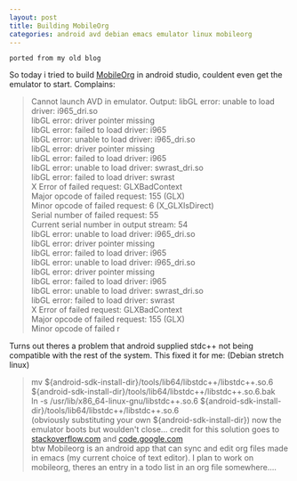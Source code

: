 ```yaml
---
layout: post
title: Building MobileOrg
categories: android avd debian emacs emulator linux mobileorg
---
```


    ported from my old blog

So today i tried to build [MobileOrg](https://github.com/matburt/mobileorg-android) in android studio, couldent even get the emulator to start. Complains:
> Cannot launch AVD in emulator.
Output:
libGL error: unable to load driver: i965_dri.so  
libGL error: driver pointer missing  
libGL error: failed to load driver: i965  
libGL error: unable to load driver: i965_dri.so  
libGL error: driver pointer missing  
libGL error: failed to load driver: i965  
libGL error: unable to load driver: swrast_dri.so  
libGL error: failed to load driver: swrast  
X Error of failed request:  GLXBadContext  
Major opcode of failed request:  155 (GLX)  
Minor opcode of failed request:  6 (X_GLXIsDirect)  
Serial number of failed request:  55  
Current serial number in output stream:  54  
libGL error: unable to load driver: i965_dri.so  
libGL error: driver pointer missing  
libGL error: failed to load driver: i965  
libGL error: unable to load driver: i965_dri.so  
libGL error: driver pointer missing  
libGL error: failed to load driver: i965  
libGL error: unable to load driver: swrast_dri.so  
libGL error: failed to load driver: swrast  
X Error of failed request:  GLXBadContext  
Major opcode of failed request:  155 (GLX)  
Minor opcode of failed r  
  
Turns out theres a problem that android supplied stdc++ not being compatible with the rest of the system.
This fixed it for me: (Debian stretch linux)

> mv ${android-sdk-install-dir}/tools/lib64/libstdc++/libstdc++.so.6 ${android-sdk-install-dir}/tools/lib64/libstdc++/libstdc++.so.6.bak  
ln -s /usr/lib/x86_64-linux-gnu/libstdc++.so.6 ${android-sdk-install-dir}/tools/lib64/libstdc++/libstdc++.so.6  
(obviously substituting your own ${android-sdk-install-dir})
now the emulator boots but woulden't close...
credit for this solution goes to [stackoverflow.com](http://stackoverflow.com/questions/36189393/android-studio-avd-error-launching") and [code.google.com](https://code.google.com/p/android/issues/detail?id=197254#c23)  
btw Mobileorg is an android app that can sync and edit org files made in emacs (my current choice of text editor). I plan to work on mobileorg, theres an entry in a todo list in an org file somewhere....
